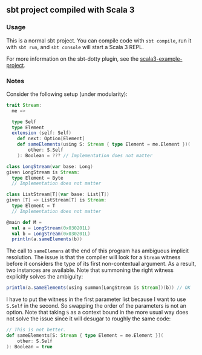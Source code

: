 ## sbt project compiled with Scala 3

### Usage

This is a normal sbt project. You can compile code with `sbt compile`, run it with `sbt run`, and `sbt console` will start a Scala 3 REPL.

For more information on the sbt-dotty plugin, see the
[scala3-example-project](https://github.com/scala/scala3-example-project/blob/main/README.md).

### Notes

Consider the following setup (under modularity):

```scala
trait Stream:
  me =>

  type Self
  type Element
  extension (self: Self)
    def next: Option[Element]
    def sameElements(using S: Stream { type Element = me.Element })(
        other: S.Self
    ): Boolean = ??? // Implementation does not matter

class LongStream(var base: Long)
given LongStream is Stream:
  type Element = Byte
  // Implementation does not matter

class ListStream[T](var base: List[T])
given [T] => ListStream[T] is Stream:
  type Element = T
  // Implementation does not matter

@main def M =
  val a = LongStream(0x030201L)
  val b = LongStream(0x030201L)
  println(a.sameElements(b))
```

The call to `sameElemens` at the end of this program has ambiguous implicit resolution. The issue is that the compiler will look for a `Stream` witness before it considers the type of its first non-contextual argument. As a result, two instances are available. Note that summoning the right witness explicitly solves the ambiguity:

```scala
println(a.sameElements(using summon[LongStream is Stream])(b)) // OK
```

I have to put the witness in the first parameter list because I want to use `S.Self` in the second. So swapping the order of the parameters is not an option. Note that taking `S` as a context bound in the more usual way does not solve the issue since it will desugar to roughly the same code:

```scala
// This is not better.
def sameElements[S: Stream { type Element = me.Element }](
    other: S.Self
): Boolean = true
```